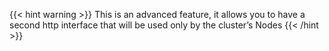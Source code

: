 ---
---

{{< hint warning >}}
This is an advanced feature, it allows you to have a second http interface that will be used only by the cluster’s Nodes
{{< /hint >}}

